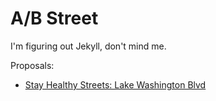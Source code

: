 # A/B Street

I'm figuring out Jekyll, don't mind me.

Proposals:

- [Stay Healthy Streets: Lake Washington Blvd](lake_wash.md)

